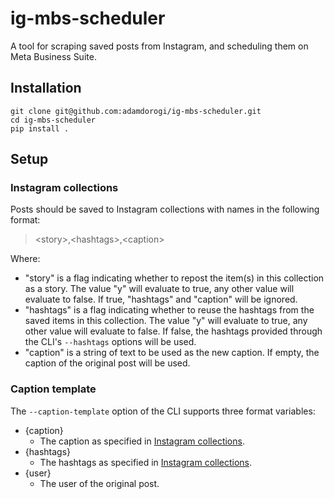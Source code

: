 # ig-mbs-scheduler

A tool for scraping saved posts from Instagram, and scheduling them on Meta Business Suite.

## Installation

```
git clone git@github.com:adamdorogi/ig-mbs-scheduler.git
cd ig-mbs-scheduler
pip install .
```

## Setup

### Instagram collections

Posts should be saved to Instagram collections with names in the following format:

> \<story\>,\<hashtags\>,\<caption\>

Where:

- "story" is a flag indicating whether to repost the item(s) in this collection as a story. The value "y" will evaluate to true, any other value will evaluate to false. If true, "hashtags" and "caption" will be ignored.
- "hashtags" is a flag indicating whether to reuse the hashtags from the saved items in this collection. The value "y" will evaluate to true, any other value will evaluate to false. If false, the hashtags provided through the CLI's `--hashtags` options will be used.
- "caption" is a string of text to be used as the new caption. If empty, the caption of the original post will be used.

### Caption template

The `--caption-template` option of the CLI supports three format variables:

- {caption}
  - The caption as specified in [Instagram collections](#instagram-collections).
- {hashtags}
  - The hashtags as specified in [Instagram collections](#instagram-collections).
- {user}
  - The user of the original post.
